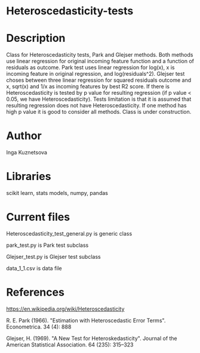 # Heteroscedasticity-tests

# Description
 Class for Heteroscedasticity tests, Park and Glejser methods.  Both methods use linear regression for original incoming feature function and a function of residuals as outcome.
 Park test uses linear regression for log(x), x is incoming feature in original regression, and log(residuals^2).
 Glejser test choses between three linear regression for squared residuals outcome and x, sqrt(x) and 1/x as incoming features by best R2 score.
 If there is Heteroscedasticity is tested by p value for resulting regression (if p value < 0.05, we have Heteroscedasticity).
 Tests limitation is that it is assumed that resulting regression does not have Heteroscedasticity. If one method has high p value it is good to consider all methods.
 Class is under construction.
 
 # Author
 Inga Kuznetsova
 
 # Libraries
 scikit learn, stats models, numpy, pandas
 
 # Current files
 Heteroscedasticity_test_general.py is generic class
 
 park_test.py is Park test subclass
 
 Glejser_test.py is Glejser test subclass 
 
 data_1_1.csv is data file
 
# References
https://en.wikipedia.org/wiki/Heteroscedasticity

R. E. Park (1966). "Estimation with Heteroscedastic Error Terms". Econometrica. 34 (4): 888

Glejser, H. (1969). "A New Test for Heteroskedasticity". Journal of the American Statistical Association. 64 (235): 315–323
